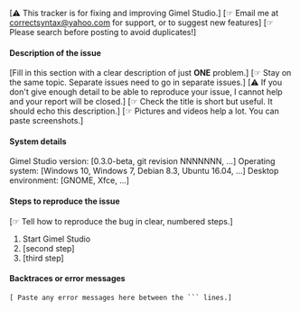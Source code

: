 [⚠ This tracker is for fixing and improving Gimel Studio.]
[☞ Email me at <correctsyntax@yahoo.com> for support, or to suggest new features]
[☞ Please search before posting to avoid duplicates!]

#### Description of the issue

[Fill in this section with a clear description of just **ONE** problem.]
[☞ Stay on the same topic. Separate issues need to go in separate issues.]
[⚠ If you don't give enough detail to be able to reproduce your issue, I cannot help and your report will be closed.]
[☞ Check the title is short but useful. It should echo this description.]
[☞ Pictures and videos help a lot. You can paste screenshots.]

#### System details

Gimel Studio version: [0.3.0-beta, git revision NNNNNNN, ...]
Operating system: [Windows 10, Windows 7, Debian 8.3, Ubuntu 16.04, ...]
Desktop environment: [GNOME, Xfce, ...]

#### Steps to reproduce the issue

[☞ Tell how to reproduce the bug in clear, numbered steps.]

1. Start Gimel Studio
2. [second step]
3. [third step]

#### Backtraces or error messages

```
[ Paste any error messages here between the ``` lines.]
```
